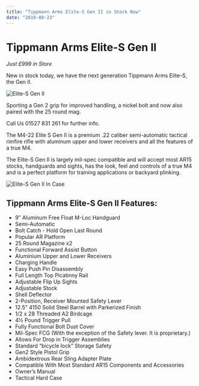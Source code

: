 ```yaml
---
title: "Tippmann Arms Elite-S Gen II in Stock Now"
date: "2019-08-23"
---
```


# **Tippmann Arms Elite-S Gen II**
*Just £999 in Store*

New in stock today, we have the next generation Tippmann Arms Elite-S, the Gen II.

![Elite-S Gen II](https://res.cloudinary.com/shooting-supplies/image/upload/v1573564514/Elite-S-Gen-II_opwafz_ndi2ul.png)

Sporting a Gen 2 grip for improved handling, a nickel bolt and now also paired with the 25 round mag.

Call Us 01527 831 261 for further info.

The M4-22 Elite S Gen II is a premium .22 caliber semi-automatic tactical rimfire rifle with aluminum upper and lower receivers and all the features of a true M4.

The Elite-S Gen II is largely mil-spec compatible and will accept most AR15 stocks, handguards and sights, has the look, feel and controls of a true M4 and is a perfect platform for training applications or backyard plinking.

![Elite-S Gen II In Case](https://res.cloudinary.com/shooting-supplies/image/upload/v1573564544/Elite-S-GenII-In-Case_ikk03m_aloo6a.png)

## **Tippmann Arms Elite-S Gen II Features:**

* 9″ Aluminum Free Float M-Loc Handguard  
* Semi-Automatic  
* Bolt Catch - Hold Open Last Round  
* Popular AR Platform  
* 25 Round Magazine x2  
* Functional Forward Assist Button  
* Aluminium Upper and Lower Receivers  
* Charging Handle  
* Easy Push Pin Disassembly  
* Full Length Top Picatinny Rail  
* Adjustable Flip Up Sights  
* Adjustable Stock  
* Shell Deflector  
* 2-Position, Receiver Mounted Safety Lever  
* 12.5” 4150 Solid Steel Barrel with Parkerized Finish  
* 1/2 x 28 Threaded A2 Birdcage  
* 4½ Pound Trigger Pull  
* Fully Functional Bolt Dust Cover  
* Mil-Spec FCG (With the exception of the Safety lever. It is proprietary.)  
* Allows For Drop in Trigger Assemblies  
* Standard “bicycle lock” Storage Safety  
* Gen2 Style Pistol Grip  
* Ambidextrous Rear Sling Adapter Plate  
* Compatible With Most Standard AR15 Components and Accessories  
* Owner’s Manual  
* Tactical Hard Case
